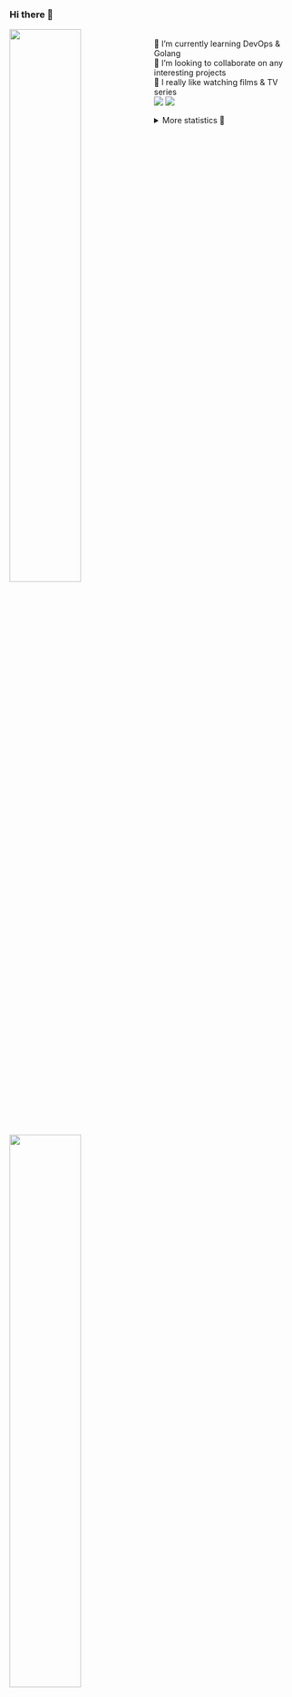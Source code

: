 ### Hi there 👋


[<img align="left" width="50%" src="https://github-readme-stats.vercel.app/api?username=rufusnufus&hide=issues&show_icons=true&count_private=true&theme=transparent&title_color=FF6F40&text_color=FBF9F8&icon_color=F48242&hide_border=true&hide_title=true#gh-dark-mode-only">](https://metrics.lecoq.io/rufusnufus#gh-dark-mode-only)
[<img align="left" width="50%" src="https://github-readme-stats.vercel.app/api?username=rufusnufus&hide=issues&show_icons=true&count_private=true&theme=transparent&title_color=FF6533&text_color=4D4644&icon_color=FF8038&hide_border=true&hide_title=true#gh-light-mode-only">](https://metrics.lecoq.io/rufusnufus#gh-light-mode-only)

<p>
  <br>
  🌱 I’m currently learning DevOps & Golang</br>
  👯 I’m looking to collaborate on any interesting projects</br>
  🎥 I really like watching films & TV series</br>
  <a href="https://linkedin.com/in/rufusnufus"><img src="https://img.shields.io/badge/linkedin-0077B5.svg?style=for-the-badge&logo=linkedin&logoColor=white"/></a>
  <a href="https://t.me/rufusnufus"><img src="https://img.shields.io/badge/-telegram-black?style=for-the-badge&color=blue&logo=telegram"/></a>
</p>

<p text-align="left">
<details>
  <summary>More statistics 👀</summary><br/>

<!--START_SECTION:waka-->
![Code Time](http://img.shields.io/badge/Code%20Time-137%20hrs%2040%20mins-blue)

![Profile Views](http://img.shields.io/badge/Profile%20Views-0-blue)

**I'm an Early 🐤** 

```text
🌞 Morning      123 commits       ████░░░░░░░░░░░░░░░░░░░░░   19.01 % 
🌆 Daytime      335 commits       █████████████░░░░░░░░░░░░   51.78 % 
🌃 Evening      157 commits       ██████░░░░░░░░░░░░░░░░░░░   24.27 % 
🌙 Night         32 commits       █░░░░░░░░░░░░░░░░░░░░░░░░   04.95 % 

```
📅 **I'm Most Productive on Monday** 

```text
Monday         136 commits       █████░░░░░░░░░░░░░░░░░░░░   21.02 % 
Tuesday        130 commits       █████░░░░░░░░░░░░░░░░░░░░   20.09 % 
Wednesday      101 commits       ████░░░░░░░░░░░░░░░░░░░░░   15.61 % 
Thursday       111 commits       ████░░░░░░░░░░░░░░░░░░░░░   17.16 % 
Friday         108 commits       ████░░░░░░░░░░░░░░░░░░░░░   16.69 % 
Saturday        39 commits       █░░░░░░░░░░░░░░░░░░░░░░░░   06.03 % 
Sunday          22 commits       ░░░░░░░░░░░░░░░░░░░░░░░░░   03.40 % 

```


📊 **This Week I Spent My Time On** 

```text
💬 Programming Languages: 
YAML                     10 hrs 52 mins      ███████████░░░░░░░░░░░░░░   47.25 % 
Other                    8 hrs 22 mins       █████████░░░░░░░░░░░░░░░░   36.41 % 
Bash                     1 hr 35 mins        █░░░░░░░░░░░░░░░░░░░░░░░░   06.90 % 
HCL                      1 hr 29 mins        █░░░░░░░░░░░░░░░░░░░░░░░░   06.50 % 
Terraform                23 mins             ░░░░░░░░░░░░░░░░░░░░░░░░░   01.72 % 

🔥 Editors: 
VS Code                  20 hrs 48 mins      ██████████████████████░░░   90.48 % 
iTerm2                   2 hrs 11 mins       ██░░░░░░░░░░░░░░░░░░░░░░░   09.52 % 

```

**I Mostly Code in Python** 

```text
Python                   9 repos             ███████░░░░░░░░░░░░░░░░░░   28.12 % 
Java                     4 repos             ███░░░░░░░░░░░░░░░░░░░░░░   12.50 % 
Jupyter Notebook         4 repos             ███░░░░░░░░░░░░░░░░░░░░░░   12.50 % 
JavaScript               3 repos             ██░░░░░░░░░░░░░░░░░░░░░░░   09.38 % 
HTML                     3 repos             ██░░░░░░░░░░░░░░░░░░░░░░░   09.38 % 

```



 Last Updated on 16/02/2023 00:42:20 UTC
<!--END_SECTION:waka-->

</details>
</p>
